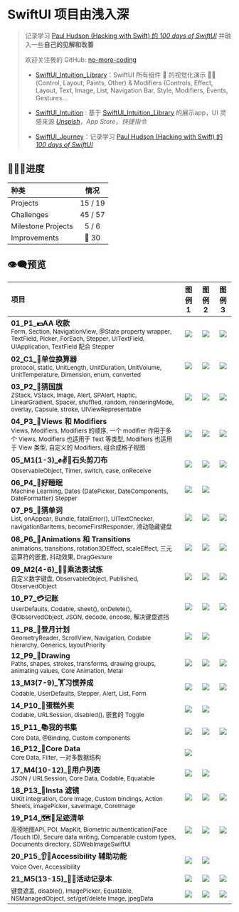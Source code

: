 
# SwiftUI 项目由浅入深

> 记录学习 [Paul Hudson (Hacking with Swift) 的 *100 days of SwiftUI*](https://www.hackingwithswift.com/100/swiftui) 并融入一些**自己的见解和改善**
> 
> 欢迎关注我的 GitHub: [no-more-coding](https://github.com/no-more-coding)
> 
> - [SwiftUI_Intuition_Library](https://github.com/no-more-coding/SwiftUI_Intuition_Library)：SwiftUI 所有组件 📖 的视觉化演示 🤹🏻 (Control, Layout, Paints, Other) & Modifiers (Controls, Effect, Layout, Text, Image, List, Navigation Bar, Style, Modifiers, Events, Gestures…
> - [SwiftUI_Intuition](https://github.com/no-more-coding/SwiftUI_Intuition) : 基于 [SwiftUI_Intuition_Library](https://github.com/no-more-coding/SwiftUI_Intuition_Library) 的展示app，UI 灵感来源 [*Unsplsh*](https://unsplash.com/)，*App Store*，*快捷指令*
> 
> - [SwiftUI_Journey](https://github.com/no-more-coding/SwiftUI_Journey)：记录学习 [Paul Hudson (Hacking with Swift) 的 *100 days of SwiftUI*](https://www.hackingwithswift.com/100/swiftui) 

## 🧑🏻‍💻进度

种类               | 情况 
:---               |  :---:  
Projects | 15 / 19 
Challenges | 45 / 57 
Milestone Projects | 5 / 6 
Improvements | 🔷 30 

##  👁‍🗨预览

项目                            |                            图例1 |                            图例2 |                            图例3                            
 :----------------------------------------------------------- | :----------------------------------------------------------: | :----------------------------------------------------------: | :----------------------------------------------------------: 
 **01_P1_💴AA 收款**<br/><sub>Form, Section, NavigationView, @State property wrapper, TextField, Picker, ForEach, Stepper, UITextField, UIApplication, TextField 配合 Stepper </sub> | <img src="https://no-more-coding.coding.net/p/SwiftUI-Journey/d/SwiftUI-Journey/git/raw/master/01_Project01_WeSplit/screenshots/2020-04-28 16.22.23.gif"  style="zoom:100%;" /> | <img src="https://no-more-coding.coding.net/p/SwiftUI-Journey/d/SwiftUI-Journey/git/raw/master/01_Project01_WeSplit/screenshots/2020-04-28 16.16.49.gif"  style="zoom:100%;" /> |<img src="https://no-more-coding.coding.net/p/SwiftUI-Journey/d/SwiftUI-Journey/git/raw/master/01_Project01_WeSplit/screenshots/2020-04-28 16.19.24.gif" style="zoom:100%;" />
 **02_C1_🧮单位换算器**<br/><sub>protocol, static, UnitLength, UnitDuration, UnitVolume, UnitTemperature, Dimension, enum, converted</sub> | <img src="https://no-more-coding.coding.net/p/SwiftUI-Journey/d/SwiftUI-Journey/git/raw/master/02_ChallengeDay01_Converter/screenshots/2020-04-29 16.30.02.gif"  style="zoom:100%;" /> | <img src="https://no-more-coding.coding.net/p/SwiftUI-Journey/d/SwiftUI-Journey/git/raw/master/02_ChallengeDay01_Converter/screenshots/screen01.png"  style="zoom:100%;" /> |<img src="https://no-more-coding.coding.net/p/SwiftUI-Journey/d/SwiftUI-Journey/git/raw/master/02_ChallengeDay01_Converter/screenshots/screen02.png"  style="zoom:100%;" />
 **03_P2_🎲猜国旗**<br/><sub>ZStack, VStack, Image, Alert, SPAlert, Haptic, LinearGradient, Spacer, shuffled, random, renderingMode, overlay, Capsule, stroke, UIViewRepresentable</sub> | <img src="https://no-more-coding.coding.net/p/SwiftUI-Journey/d/SwiftUI-Journey/git/raw/master/03_Project02_GuessTheFlag/screenshots/2020-04-29 22.05.24.gif"  style="zoom:100%;" /> | <img src="https://no-more-coding.coding.net/p/SwiftUI-Journey/d/SwiftUI-Journey/git/raw/master/03_Project02_GuessTheFlag/screenshots/screen01.png" style="zoom:100%;" /> |<img src="https://no-more-coding.coding.net/p/SwiftUI-Journey/d/SwiftUI-Journey/git/raw/master/03_Project02_GuessTheFlag/screenshots/screen02.png"  style="zoom:100%;" />
 **04_P3_📱Views 和 Modifiers**<br/><sub>Views, Modifiers, Modifiers 的顺序, 一个 modifier 作用于多个 Views, Modifiers 也适用于 Text 等类型, Modifiers 也适用于 View 类型, 自定义的 Modifiers, 组合成格子视图</sub> | <img src="https://no-more-coding.coding.net/p/SwiftUI-Journey/d/SwiftUI-Journey/git/raw/master/04_Project03_ViewsAndModifiers/screenshots/1.gif"  style="zoom:100%;" /> | <img src="https://no-more-coding.coding.net/p/SwiftUI-Journey/d/SwiftUI-Journey/git/raw/master/04_Project03_ViewsAndModifiers/screenshots/4.gif"/> |<img src="https://no-more-coding.coding.net/p/SwiftUI-Journey/d/SwiftUI-Journey/git/raw/master/04_Project03_ViewsAndModifiers/screenshots/9.gif" style="zoom:100%;" />
 **05_M1(1-3)_✊✌️🤚石头剪刀布**<br/><sub>ObservableObject, Timer, switch, case, onReceive </sub> | <img src="https://no-more-coding.coding.net/p/SwiftUI-Journey/d/SwiftUI-Journey/git/raw/master/05_Milestone01(1-3)_RockPaperScissors/screenshots/1.gif"  style="zoom:100%;" /> | <img src="https://no-more-coding.coding.net/p/SwiftUI-Journey/d/SwiftUI-Journey/git/raw/master/05_Milestone01(1-3)_RockPaperScissors/screenshots/screen01.png"  style="zoom:100%;" /> |<img src="https://no-more-coding.coding.net/p/SwiftUI-Journey/d/SwiftUI-Journey/git/raw/master/05_Milestone01(1-3)_RockPaperScissors/screenshots/screen02.png"  style="zoom:100%;" />
 **06_P4_🌛好睡眠**<br/><sub>Machine Learning, Dates (DatePicker, DateComponents, DateFormatter) Stepper</sub> | <img src="https://no-more-coding.coding.net/p/SwiftUI-Journey/d/SwiftUI-Journey/git/raw/master/06_Project04_BetterRest/screenshots/1.gif"  style="zoom:100%;" /> | <img src="https://no-more-coding.coding.net/p/SwiftUI-Journey/d/SwiftUI-Journey/git/raw/master/06_Project04_BetterRest/screenshots/screen01.png" style="zoom:100%;" /> |
 **07_P5_🧩猜单词**<br/><sub>List, onAppear, Bundle, fatalError(), UITextChecker, navigationBarItems, becomeFirstResponder, 滑动隐藏键盘 </sub> | <img src="https://no-more-coding.coding.net/p/SwiftUI-Journey/d/SwiftUI-Journey/git/raw/master/07_Project05_WordScramble/screenshots/1.gif"  style="zoom:100%;" /> | <img src="https://no-more-coding.coding.net/p/SwiftUI-Journey/d/SwiftUI-Journey/git/raw/master/07_Project05_WordScramble/screenshots/5.gif"  style="zoom:100%;" /> |<img src="https://no-more-coding.coding.net/p/SwiftUI-Journey/d/SwiftUI-Journey/git/raw/master/07_Project05_WordScramble/screenshots/7.gif"  style="zoom:100%;" />
 **08_P6_🤹Animations 和 Transitions**<br/><sub>animations, transitions, rotation3DEffect, scaleEffect, 三元运算符的嵌套, 抖动效果, DragGesture</sub> | <img src="https://no-more-coding.coding.net/p/SwiftUI-Journey/d/SwiftUI-Journey/git/raw/master/08_Project06_Animations/screenshots/1.gif"  style="zoom:100%;" /> | <img src="https://no-more-coding.coding.net/p/SwiftUI-Journey/d/SwiftUI-Journey/git/raw/master/08_Project06_Animations/screenshots/2.gif"  style="zoom:100%;" /> |<img src="https://no-more-coding.coding.net/p/SwiftUI-Journey/d/SwiftUI-Journey/git/raw/master/08_Project06_Animations/Challenges/screenshots/screen01.png" style="zoom:100%;" />
 **09_M2(4-6)_🧑‍🏫乘法表试炼**<br/><sub>自定义数字键盘, ObservableObject, Published, ObservedObject </sub> | <img src="https://no-more-coding.coding.net/p/SwiftUI-Journey/d/SwiftUI-Journey/git/raw/master/09_Milestone02(4-6)_MultiplicationTables/screenshots/1.gif"  style="zoom:100%;" /> | <img src="https://no-more-coding.coding.net/p/SwiftUI-Journey/d/SwiftUI-Journey/git/raw/master/09_Milestone02(4-6)_MultiplicationTables/screenshots/2.gif"  style="zoom:100%;" /> |<img src="https://no-more-coding.coding.net/p/SwiftUI-Journey/d/SwiftUI-Journey/git/raw/master/09_Milestone02(4-6)_MultiplicationTables/screenshots/screen02.png"  style="zoom:100%;" />
 **10_P7_💳记账**<br/><sub>UserDefaults, Codable, sheet(), onDelete(), @ObservedObject, JSON, decode, encode, 解决键盘遮挡 </sub> | <img src="https://no-more-coding.coding.net/p/SwiftUI-Journey/d/SwiftUI-Journey/git/raw/master/10_Project07_iExpense/screenshots/4.gif"  style="zoom:100%;" /> | <img src="https://no-more-coding.coding.net/p/SwiftUI-Journey/d/SwiftUI-Journey/git/raw/master/10_Project07_iExpense/screenshots/5.gif"  style="zoom:100%;" /> |<img src="https://no-more-coding.coding.net/p/SwiftUI-Journey/d/SwiftUI-Journey/git/raw/master/10_Project07_iExpense/screenshots/6.gif"/>
 **11_P8_🚀登月计划**<br/><sub>GeometryReader, ScrollView, Navigation, Codable hierarchy, Generics, layoutPriority</sub> | <img src="https://no-more-coding.coding.net/p/SwiftUI-Journey/d/SwiftUI-Journey/git/raw/master/11_Project08_Moonshot/screenshots/1.gif"  style="zoom:100%;" /> | <img src="https://no-more-coding.coding.net/p/SwiftUI-Journey/d/SwiftUI-Journey/git/raw/master/11_Project08_Moonshot/screenshots/2.gif"  style="zoom:100%;" /> |
 **12_P9_🎨Drawing**<br/><sub>Paths, shapes, strokes, transforms, drawing groups, animating values, Core Animation, Metal </sub> | <img src="https://no-more-coding.coding.net/p/SwiftUI-Journey/d/SwiftUI-Journey/git/raw/master/12_Project09_Drawing/screenshots/screen02.png"  style="zoom:100%;" /> | <img src="https://no-more-coding.coding.net/p/SwiftUI-Journey/d/SwiftUI-Journey/git/raw/master/12_Project09_Drawing/screenshots/screen03.png"  style="zoom:100%;" /> |<img src="https://no-more-coding.coding.net/p/SwiftUI-Journey/d/SwiftUI-Journey/git/raw/master/12_Project09_Drawing/screenshots/screen04.png"  style="zoom:100%;" />
 **13_M3(7-9)_🏋️习惯养成**<br/><sub>Codable, UserDefaults, Stepper, Alert, List, Form</sub> | <img src="https://no-more-coding.coding.net/p/SwiftUI-Journey/d/SwiftUI-Journey/git/raw/master/13_Milestone03(7-9)_HabitsTracker/screenshots/2.gif"  style="zoom:100%;" /> | <img src="https://no-more-coding.coding.net/p/SwiftUI-Journey/d/SwiftUI-Journey/git/raw/master/13_Milestone03(7-9)_HabitsTracker/screenshots/1.gif"  style="zoom:100%;" /> |<img src="https://no-more-coding.coding.net/p/SwiftUI-Journey/d/SwiftUI-Journey/git/raw/master/13_Milestone03(7-9)_HabitsTracker/screenshots/screen03.png"  style="zoom:100%;" />
 **14_P10_🥡蛋糕外卖**<br/><sub>Codable, URLSession, disabled(), 嵌套的 Toggle</sub> | <img src="https://no-more-coding.coding.net/p/SwiftUI-Journey/d/SwiftUI-Journey/git/raw/master/14_Project10_CupcakesCorner/screenshots/1.gif"  style="zoom:100%;" /> | <img src="https://no-more-coding.coding.net/p/SwiftUI-Journey/d/SwiftUI-Journey/git/raw/master/14_Project10_CupcakesCorner/screenshots/2.gif"  style="zoom:100%;" /> |
 **15_P11_📚我的书集**<br/><sub>Core Data, @Binding, Custom components</sub> | <img src="https://no-more-coding.coding.net/p/SwiftUI-Journey/d/SwiftUI-Journey/git/raw/master/15_Project11_Bookworm/screenshots/1.gif"  style="zoom:100%;" /> | <img src="https://no-more-coding.coding.net/p/SwiftUI-Journey/d/SwiftUI-Journey/git/raw/master/15_Project11_Bookworm/screenshots/2.gif"  style="zoom:100%;" /> |<img src="https://no-more-coding.coding.net/p/SwiftUI-Journey/d/SwiftUI-Journey/git/raw/master/15_Project11_Bookworm/screenshots/3.gif"  style="zoom:100%;" />
 **16_P12_💾Core Data**<br/><sub>Core Data, Filter, 一对多数据结构 </sub> | <img src="https://no-more-coding.coding.net/p/SwiftUI-Journey/d/SwiftUI-Journey/git/raw/master/16_Project12_CoreData/screenshots/screen01.png"  style="zoom:100%;" /> |  |
 **17_M4(10-12)_👫用户列表**<br/><sub>JSON / URLSession, Core Data, Codable, Equatable</sub> | <img src="https://no-more-coding.coding.net/p/SwiftUI-Journey/d/SwiftUI-Journey/git/raw/master/17_Milestone04(10-12)_UsersListing/screenshots/screen01.png" style="zoom:100%;" /> | <img src="https://no-more-coding.coding.net/p/SwiftUI-Journey/d/SwiftUI-Journey/git/raw/master/17_Milestone04(10-12)_UsersListing/screenshots/screen02.png" style="zoom:100%;" /> |
 **18_P13_🌈Insta 滤镜**<br/><sub>UIKit integration, Core Image, Custom bindings, Action Sheets, imagePicker, saveImage, CoreImage</sub> | <img src="https://no-more-coding.coding.net/p/SwiftUI-Journey/d/SwiftUI-Journey/git/raw/master/18_Project13_Instafilter/screenshots/1.png"  style="zoom:100%;" /> | <img src="https://no-more-coding.coding.net/p/SwiftUI-Journey/d/SwiftUI-Journey/git/raw/master/18_Project13_Instafilter/screenshots/3.png"  style="zoom:100%;" /> |<img src="https://no-more-coding.coding.net/p/SwiftUI-Journey/d/SwiftUI-Journey/git/raw/master/18_Project13_Instafilter/screenshots/4.png"  style="zoom:100%;" />
 **19_P14_🗺️🔖足迹清单**<br/><sub>高德地图API, POI, MapKit, Biometric authentication(Face /Touch ID), Secure data writing, Comparable custom types, Documents directory, SDWebImageSwiftUI</sub> | <img src="https://no-more-coding.coding.net/p/SwiftUI-Journey/d/SwiftUI-Journey/git/raw/master/19_Project14_BucketList/screenshots/1.gif"  style="zoom:100%;" /> | <img src="https://no-more-coding.coding.net/p/SwiftUI-Journey/d/SwiftUI-Journey/git/raw/master/19_Project14_BucketList/screenshots/2.gif"  style="zoom:100%;" /> |<img src="https://no-more-coding.coding.net/p/SwiftUI-Journey/d/SwiftUI-Journey/git/raw/master/19_Project14_BucketList/screenshots/3.png"  style="zoom:100%;" />
 **20_P15_👂📢Accessibility 辅助功能**<br/><sub>Voice Over, Accessibility </sub> | <img src="https://no-more-coding.coding.net/p/SwiftUI-Journey/d/SwiftUI-Journey/git/raw/master/20_Project15_Accessibility/screenshots/screen01.png" style="zoom:100%;" /> | <img src="https://no-more-coding.coding.net/p/SwiftUI-Journey/d/SwiftUI-Journey/git/raw/master/20_Project15_Accessibility/screenshots/screen02.png" style="zoom:100%;" /> |
 **21_M5(13-15)_🎡📓活动记录本** |  <img src="https://no-more-coding.coding.net/p/SwiftUI-Journey/d/SwiftUI-Journey/git/raw/master/21_Milestone05(13-15)_EventContacts/screenshots/1.png"  style="zoom:100%;" /> | <img src="https://no-more-coding.coding.net/p/SwiftUI-Journey/d/SwiftUI-Journey/git/raw/master/21_Milestone05(13-15)_EventContacts/screenshots/3.png"  style="zoom:100%;" /> |<img src="https://no-more-coding.coding.net/p/SwiftUI-Journey/d/SwiftUI-Journey/git/raw/master/21_Milestone05(13-15)_EventContacts/screenshots/4.png"  style="zoom:100%;" />
 <sub>键盘遮盖, disable(), ImagePicker, Equatable, NSManagedObject, set/get/delete Image, jpegData</sub> | <img src="https://no-more-coding.coding.net/p/SwiftUI-Journey/d/SwiftUI-Journey/git/raw/master/21_Milestone05(13-15)_EventContacts/screenshots/2.png"  style="zoom:100%;" /> |<img src="https://no-more-coding.coding.net/p/SwiftUI-Journey/d/SwiftUI-Journey/git/raw/master/21_Milestone05(13-15)_EventContacts/screenshots/6.png"  style="zoom:100%;" /> |<img src="https://no-more-coding.coding.net/p/SwiftUI-Journey/d/SwiftUI-Journey/git/raw/master/21_Milestone05(13-15)_EventContacts/screenshots/5.gif"  style="zoom:100%;" />

